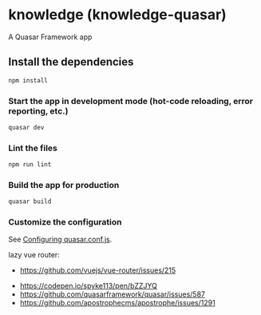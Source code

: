 # knowledge (knowledge-quasar)

A Quasar Framework app

## Install the dependencies
```bash
npm install
```

### Start the app in development mode (hot-code reloading, error reporting, etc.)
```bash
quasar dev
```

### Lint the files
```bash
npm run lint
```

### Build the app for production
```bash
quasar build
```

### Customize the configuration
See [Configuring quasar.conf.js](https://quasar.dev/quasar-cli/quasar-conf-js).

lazy vue router:
- https://github.com/vuejs/vue-router/issues/215

<!-- && Object.keys(user).length === 0 && user.constructor === Object -->
- https://codepen.io/spyke113/pen/bZZJYQ
- https://github.com/quasarframework/quasar/issues/587
- https://github.com/apostrophecms/apostrophe/issues/1291
